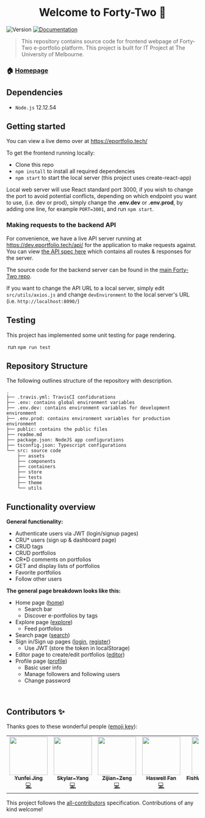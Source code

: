 <h1 align="center">Welcome to Forty-Two 👋</h1>
<p>
  <img alt="Version" src="https://img.shields.io/badge/version-0.1.0-blue.svg?cacheSeconds=2592000" />
  <a href="https://github.com/Haswf/COMP30022FrontEndDev" target="_blank">
    <img alt="Documentation" src="https://img.shields.io/badge/documentation-yes-brightgreen.svg" />
  </a>
</p>


> This repository contains source code for frontend webpage of Forty-Two e-portfolio platform.
> This project is built for IT Project at The University of Melbourne. 

### 🏠 [Homepage](https://eportfolio.tech/)

## Dependencies

- `Node.js` 12.12.54

## Getting started

You can view a live demo over at https://eportfolio.tech/

To get the frontend running locally:

- Clone this repo
- `npm install` to install all required dependencies
- `npm start` to start the local server (this project uses create-react-app)

Local web server will use React standard port 3000, if you wish to change the port to avoid potential conflicts, depending on which endpoint you want to use, (i.e. dev or prod), simply change the **.env.dev** or **.env.prod**, by adding one line, for example `PORT=3001`, and run `npm start`.

### Making requests to the backend API

For convenience, we have a live API server running at https://dev.eportfolio.tech/api/ for the application to make requests against. You can view [the API spec here](https://dev.eportfolio.tech/api/swagger-ui.html) which contains all routes & responses for the server.

The source code for the backend server can be found in the [main Forty-Two repo](https://github.com/eportfolio-tech/server).

If you want to change the API URL to a local server, simply edit `src/utils/axios.js` and change `devEnvironment` to the local server's URL (i.e. `http://localhost:8090/`)

## Testing

This project has implemented some unit testing for page rendering.

​	run `npm run test`

## Repository Structure

The following outlines structure of the repository with description.

```
.
├── .travis.yml: TravisCI confidurations
├── .env: contains global environment variables
├── .env.dev: contains environment variables for development environment
├── .env.prod: contains environment variables for production environment
├── public: contains the public files
├── readme.md
├── package.json: NodeJS app configurations
├── tsconfig.json: Typescript configurations
└── src: source code
    ├── assets
    ├── components
    ├── containers
    ├── store
    ├── tests
    ├── theme
    └── utils
```

## Functionality overview

**General functionality:**

- Authenticate users via JWT (login/signup pages)
- CRU* users (sign up & dashboard page)
- CRUD tags
- CRUD portfolios
- CR*D comments on portfolios
- GET and display lists of portfolios
- Favorite portfolios
- Follow other users

**The general page breakdown looks like this:**

- Home page ([home](https://eportfolio.tech/))
  - Search bar
  - Discover e-portfolios by tags
- Explore page ([explore](https://dev.eportfolio.tech/explore))
  - Feed portfolios
- Search page ([search](https://dev.eportfolio.tech/search))
- Sign in/Sign up pages ([login](https://eportfolio.tech/?login=true), [register](https://eportfolio.tech/?sign-up=true))
  - Use JWT (store the token in localStorage)
- Editor page to create/edit portfolios ([editor](https://dev.eportfolio.tech/editor))
- Profile page ([profile](https://dev.eportfolio.tech/dashboard/profile))
  - Basic user info
  - Manage followers and following users
  - Change password

<br />

## Contributors ✨

Thanks goes to these wonderful people ([emoji key](https://allcontributors.org/docs/en/emoji-key)):

<!-- ALL-CONTRIBUTORS-LIST:START - Do not remove or modify this section -->
<!-- prettier-ignore-start -->
<!-- markdownlint-disable -->

<table>
  <tr>
    <td align="center"><a href="https://www.linkedin.com/in/yunfeijing/"><img src="https://avatars3.githubusercontent.com/u/18676002?v=4" width="100px;" alt=""/><br /><sub><b>Yunfei Jing</b></sub></a><br /><a href="https://github.com/eportfolio-tech/server/commits?author=yunfeijing" title="Code">💻</a></td>
    <td align="center"><a href="https://github.com/Skylar-Yang"><img src="https://avatars1.githubusercontent.com/u/61859437?v=4" width="100px;" alt=""/><br /><sub><b>Skylar-Yang</b></sub></a><br /><a href="https://github.com/eportfolio-tech/server/commits?author=Skylar-Yang" title="Code">💻</a></td>
    <td align="center"><a href="https://github.com/Zijian-Zeng"><img src="https://avatars3.githubusercontent.com/u/53477823?v=4" width="100px;" alt=""/><br /><sub><b>Zijian-Zeng</b></sub></a><br /><a href="https://github.com/eportfolio-tech/server/commits?author=Zijian-Zeng" title="Code">💻</a></td>
    <td align="center"><a href="https://www.linkedin.com/in/shuyang-fan-33231a17b/"><img src="https://avatars3.githubusercontent.com/u/34025121?v=4" width="100px;" alt=""/><br /><sub><b>Haswell Fan</b></sub></a><br /><a href="https://github.com/eportfolio-tech/server/commits?author=Haswf" title="Code">💻</a></td>
    <td align="center"><a href="https://github.com/FishWith7sMemory"><img src="https://avatars0.githubusercontent.com/u/63847386?v=4" width="100px;" alt=""/><br /><sub><b>FishWith7sMemory</b></sub></a><br /><a href="https://github.com/eportfolio-tech/server/commits?author=FishWith7sMemory" title="Code">💻</a></td>
  </tr>
</table>


<!-- markdownlint-enable -->
<!-- prettier-ignore-end -->
<!-- ALL-CONTRIBUTORS-LIST:END -->

This project follows the [all-contributors](https://github.com/all-contributors/all-contributors) specification. Contributions of any kind welcome!
